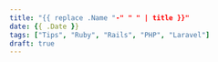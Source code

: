 ```yaml
---
title: "{{ replace .Name "-" " " | title }}"
date: {{ .Date }}
tags: ["Tips", "Ruby", "Rails", "PHP", "Laravel"]
draft: true
---
```


<!--more-->

